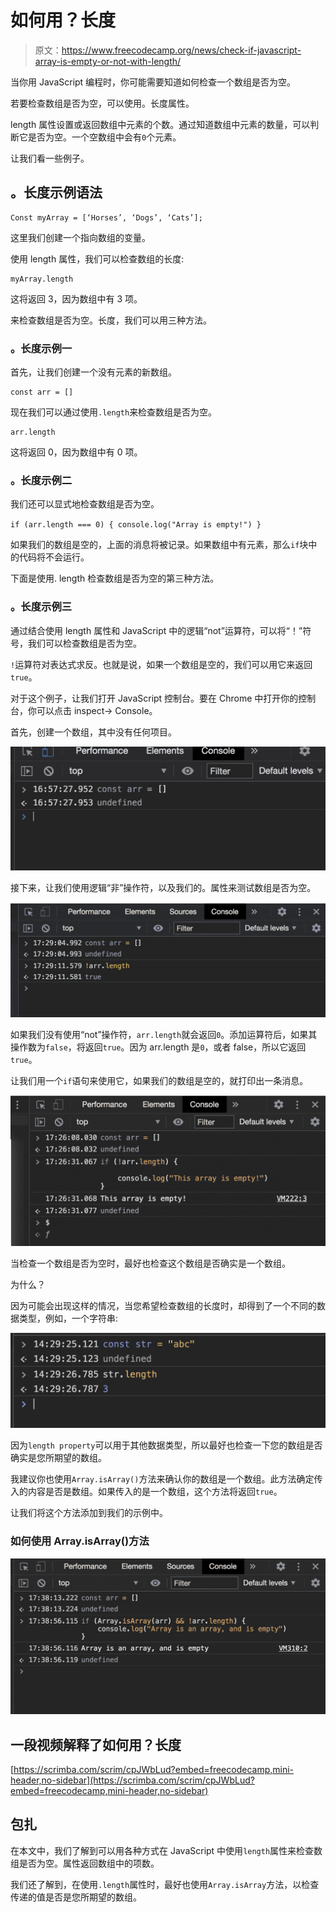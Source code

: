 # 如何用？长度

> 原文：<https://www.freecodecamp.org/news/check-if-javascript-array-is-empty-or-not-with-length/>

当你用 JavaScript 编程时，你可能需要知道如何检查一个数组是否为空。

若要检查数组是否为空，可以使用。长度属性。

length 属性设置或返回数组中元素的个数。通过知道数组中元素的数量，可以判断它是否为空。一个空数组中会有`0`个元素。

让我们看一些例子。

## 。长度示例语法

```
Const myArray = [‘Horses’, ‘Dogs’, ‘Cats’];
```

这里我们创建一个指向数组的变量。

使用 length 属性，我们可以检查数组的长度:

```
myArray.length
```

这将返回 3，因为数组中有 3 项。

来检查数组是否为空。长度，我们可以用三种方法。

### 。长度示例一

首先，让我们创建一个没有元素的新数组。

```
const arr = []
```

现在我们可以通过使用`.length`来检查数组是否为空。

```
arr.length
```

这将返回 0，因为数组中有 0 项。

### 。长度示例二

我们还可以显式地检查数组是否为空。

`if (arr.length === 0) { console.log("Array is empty!") }`

如果我们的数组是空的，上面的消息将被记录。如果数组中有元素，那么`if`块中的代码将不会运行。

下面是使用. length 检查数组是否为空的第三种方法。

### 。长度示例三

通过结合使用 length 属性和 JavaScript 中的逻辑“not”运算符，可以将“！”符号，我们可以检查数组是否为空。

`!`运算符对表达式求反。也就是说，如果一个数组是空的，我们可以用它来返回`true`。

对于这个例子，让我们打开 JavaScript 控制台。要在 Chrome 中打开你的控制台，你可以点击 inspect-> Console。

首先，创建一个数组，其中没有任何项目。

![image](img/31f09486c4c1b1f185d9e7da2147c2c0.png)

接下来，让我们使用逻辑“非”操作符，以及我们的。属性来测试数组是否为空。

![Screen-Shot-2020-09-30-at-5.29.35-PM](img/3c36fea681a6a9e323e025a8769d1ad9.png)

如果我们没有使用“not”操作符，`arr.length`就会返回`0`。添加运算符后，如果其操作数为`false`，将返回`true`。因为 arr.length 是`0`，或者 false，所以它返回`true`。

让我们用一个`if`语句来使用它，如果我们的数组是空的，就打印出一条消息。

![image-2](img/a007a03219a86e2433bde3a708a239d0.png)

当检查一个数组是否为空时，最好也检查这个数组是否确实是一个数组。

为什么？

因为可能会出现这样的情况，当您希望检查数组的长度时，却得到了一个不同的数据类型，例如，一个字符串:

![image-7](img/76cc7114fa76cc1d1a5be9a9d100b2c9.png)

因为`length property`可以用于其他数据类型，所以最好也检查一下您的数组是否确实是您所期望的数组。

我建议你也使用`Array.isArray()`方法来确认你的数组是一个数组。此方法确定传入的内容是否是数组。如果传入的是一个数组，这个方法将返回`true`。

让我们将这个方法添加到我们的示例中。

### 如何使用 Array.isArray()方法

![image-3](img/074adfd810ac785e989a5d8123fd34a2.png)

## 一段视频解释了如何用？长度

[https://scrimba.com/scrim/cpJWbLud?embed=freecodecamp,mini-header,no-sidebar](https://scrimba.com/scrim/cpJWbLud?embed=freecodecamp,mini-header,no-sidebar)

## 包扎

在本文中，我们了解到可以用各种方式在 JavaScript 中使用`length`属性来检查数组是否为空。属性返回数组中的项数。

我们还了解到，在使用`.length`属性时，最好也使用`Array.isArray`方法，以检查传递的值是否是您所期望的数组。